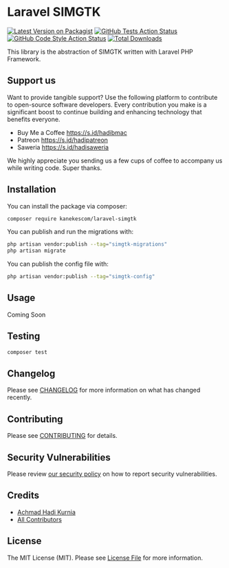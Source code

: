 # Laravel SIMGTK

[![Latest Version on Packagist](https://img.shields.io/packagist/v/kanekescom/laravel-simgtk.svg?style=flat-square)](https://packagist.org/packages/kanekescom/laravel-simgtk)
[![GitHub Tests Action Status](https://img.shields.io/github/actions/workflow/status/kanekescom/laravel-simgtk/run-tests.yml?branch=main&label=tests&style=flat-square)](https://github.com/kanekescom/laravel-simgtk/actions?query=workflow%3Arun-tests+branch%3Amain)
[![GitHub Code Style Action Status](https://img.shields.io/github/actions/workflow/status/kanekescom/laravel-simgtk/fix-php-code-style-issues.yml?branch=main&label=code%20style&style=flat-square)](https://github.com/kanekescom/laravel-simgtk/actions?query=workflow%3A"Fix+PHP+code+style+issues"+branch%3Amain)
[![Total Downloads](https://img.shields.io/packagist/dt/kanekescom/laravel-simgtk.svg?style=flat-square)](https://packagist.org/packages/kanekescom/laravel-simgtk)

This library is the abstraction of SIMGTK written with Laravel PHP Framework.

## Support us

Want to provide tangible support? Use the following platform to contribute to open-source software developers. Every contribution you make is a significant boost to continue building and enhancing technology that benefits everyone.

- Buy Me a Coffee https://s.id/hadibmac
- Patreon https://s.id/hadipatreon
- Saweria https://s.id/hadisaweria

We highly appreciate you sending us a few cups of coffee to accompany us while writing code. Super thanks.

## Installation

You can install the package via composer:

```bash
composer require kanekescom/laravel-simgtk
```

You can publish and run the migrations with:

```bash
php artisan vendor:publish --tag="simgtk-migrations"
php artisan migrate
```

You can publish the config file with:

```bash
php artisan vendor:publish --tag="simgtk-config"
```

## Usage

Coming Soon

## Testing

```bash
composer test
```

## Changelog

Please see [CHANGELOG](CHANGELOG.md) for more information on what has changed recently.

## Contributing

Please see [CONTRIBUTING](CONTRIBUTING.md) for details.

## Security Vulnerabilities

Please review [our security policy](../../security/policy) on how to report security vulnerabilities.

## Credits

- [Achmad Hadi Kurnia](https://github.com/kanekescom)
- [All Contributors](../../contributors)

## License

The MIT License (MIT). Please see [License File](LICENSE.md) for more information.
